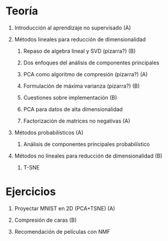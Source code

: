 # Teoría

 1. Introducción al aprendizaje no supervisado (A)

 2. Métodos lineales para reducción de dimensionalidad

    1. Repaso de algebra lineal y SVD (pizarra?) (B)

    2. Dos enfoques del análisis de componentes principales
      1. PCA como algoritmo de compresión (pizarra?) (A)
      2. Formulación de máxima varianza (pizarra?) (B)

    3. Cuestiones sobre implementación (B)
      1. PCA para datos de alta dimensionalidad

    4. Factorización de matrices no negativas (A)

3. Métodos probabilísticos (A)
    1. Análisis de componentes principales probabilístico

4. Métodos no lineales para reducción de dimensionalidad (B)
    1. T-SNE

# Ejercicios

1. Proyectar MNIST en 2D (PCA+TSNE) (A)

2. Compresión de caras (B)

3. Recomendación de películas con NMF
